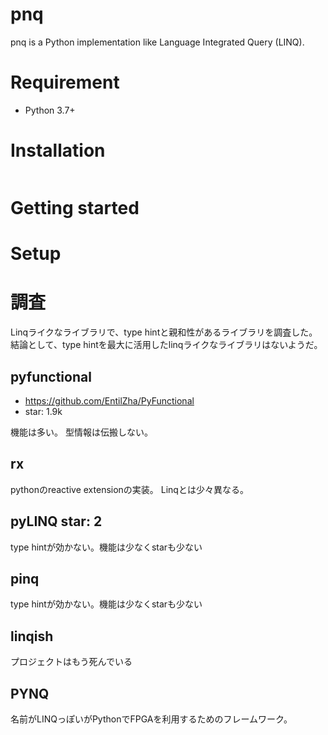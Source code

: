 # pnq
pnq is a Python implementation like Language Integrated Query (LINQ).

# Requirement

- Python 3.7+

# Installation

``` shell
```

# Getting started


# Setup


# 調査
Linqライクなライブラリで、type hintと親和性があるライブラリを調査した。
結論として、type hintを最大に活用したlinqライクなライブラリはないようだ。

## pyfunctional
- https://github.com/EntilZha/PyFunctional
- star: 1.9k

機能は多い。
型情報は伝搬しない。

## rx
pythonのreactive extensionの実装。
Linqとは少々異なる。

## pyLINQ star: 2
type hintが効かない。機能は少なくstarも少ない

## pinq
type hintが効かない。機能は少なくstarも少ない

## linqish
プロジェクトはもう死んでいる

## PYNQ
名前がLINQっぽいがPythonでFPGAを利用するためのフレームワーク。
